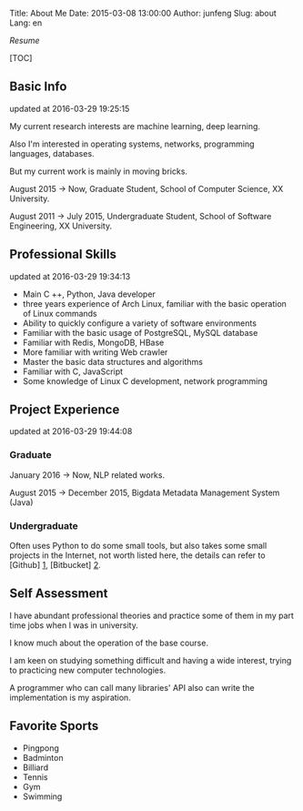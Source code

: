 Title: About Me
Date: 2015-03-08 13:00:00
Author: junfeng
Slug: about
Lang: en

*Resume*

[TOC]

## Basic Info
updated at 2016-03-29 19:25:15

My current research interests are machine learning, deep learning.

Also I'm interested in operating systems, networks, programming languages, databases.

But my current work is mainly in moving bricks.

August 2015 -> Now, Graduate Student, School of Computer Science, XX University.

August 2011 -> July 2015, Undergraduate Student, School of Software Engineering, XX University.

## Professional Skills
updated at 2016-03-29 19:34:13

* Main C ++, Python, Java developer
* three years experience of Arch Linux, familiar with the basic operation of Linux commands
* Ability to quickly configure a variety of software environments
* Familiar with the basic usage of PostgreSQL, MySQL database
* Familiar with Redis, MongoDB, HBase
* More familiar with writing Web crawler
* Master the basic data structures and algorithms
* Familiar with C, JavaScript
* Some knowledge of Linux C development, network programming


## Project Experience
updated at 2016-03-29 19:44:08

### Graduate

January 2016 -> Now, NLP related works.

August 2015 -> December 2015, Bigdata Metadata Management System (Java)
 
### Undergraduate
Often uses Python to do some small tools,
but also takes some small projects in the Internet,
not worth listed here, the details can refer to [Github] [1], [Bitbucket] [2].


## Self Assessment

I have abundant professional theories and practice some of them in my part time jobs when I was in university.

I know much about the operation of the base course.

I am keen on studying something difficult and having a wide interest,
trying to practicing new computer technologies.

A programmer who can call many libraries' API also can write the implementation is my aspiration.

## Favorite Sports

* Pingpong
* Badminton
* Billiard
* Tennis
* Gym
* Swimming


[1]: https://github.com/junfenglx
[2]: https://bitbucket.org/junfeng_hu/

